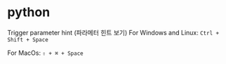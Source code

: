 # python


Trigger parameter hint (파라메터 힌트 보기)
For Windows and Linux:
`Ctrl + Shift + Space`

For MacOs:
`⇧ + ⌘ + Space`
